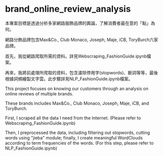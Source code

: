 # brand_online_review_analysis

本專案目標是透過分析多家網路服飾品牌的輿論，了解消費者最在意的「點」為何。

網路分飾品牌包含Max&amp;Co., Club Monaco, Joseph, Maje, iCB, ToryBurch六家品牌。

首先，我從網路爬取所需的資料。詳見Webscraping_FashionGuide.ipynb檔案。

再來，我將前處理所爬取的資料，包含濾除停用字(stopwords)、斷詞等等，最後根據詞頻繪製文字雲。此步驟詳見NLP_FashionGuide.ipynb檔案。


This project focuses on knowing our customers through an analysis on online reviews of multiple brands.

These brands includes Max&amp;Co., Club Monaco, Joseph, Maje, iCB, and ToryBurch.

First, I scraped all the data I need from the Internet. (Please refer to Webscraping_FashionGuide.ipynb)

Then, I preprocessed the data, including filtering out stopwords, cutting words using "jieba" module; finally, I create meaningful WordClouds according to term frequencies of the words. (For this step, please refer to NLP_FashionGuide.ipynb)
